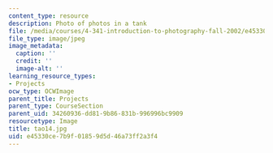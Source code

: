 ```yaml
---
content_type: resource
description: Photo of photos in a tank
file: /media/courses/4-341-introduction-to-photography-fall-2002/e45330ce7b9f01859d5d46a73ff2a3f4_tao14.jpg
file_type: image/jpeg
image_metadata:
  caption: ''
  credit: ''
  image-alt: ''
learning_resource_types:
- Projects
ocw_type: OCWImage
parent_title: Projects
parent_type: CourseSection
parent_uid: 34260936-dd81-9b86-831b-996996bc9909
resourcetype: Image
title: tao14.jpg
uid: e45330ce-7b9f-0185-9d5d-46a73ff2a3f4
---
```

